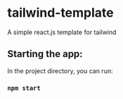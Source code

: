 # tailwind-template
A simple react.js template for tailwind

## Starting the app:

In the project directory, you can run:

### `npm start`